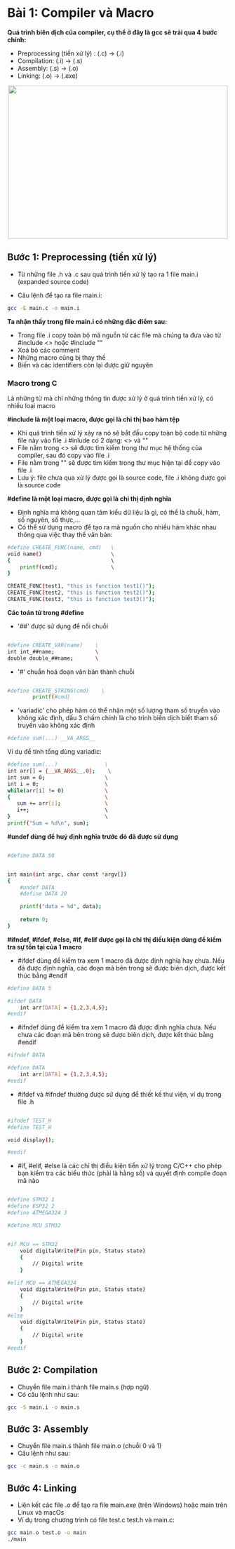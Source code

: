 # Bài 1: Compiler và Macro

__Quá trình biên dịch của compiler, cụ thể ở đây là gcc sẽ trải qua 4 bước chính:__
+ Preprocessing (tiền xử lý) : (.c) -> (.i)
+ Compilation: (.i) -> (.s)
+ Assembly: (.s) -> (.o)
+ Linking: (.o) -> (.exe)
<p align = "center">
<img src = "https://techvidvan.com/tutorials/wp-content/uploads/sites/2/2021/06/working-of-preprocessors-in-c.jpg" width = "500" height = "350">

## Bước 1: Preprocessing (tiền xử lý)

+ Từ những file .h và .c sau quá trình tiền xử lý tạo ra 1 file main.i
(expanded source code)

+ Câu lệnh để tạo ra file main.i:

```bash
gcc -E main.c -o main.i
```
__Ta nhận thấy trong file main.i có những đặc điểm sau:__

+ Trong file .i copy toàn bộ mã nguồn từ các file mà chúng ta đưa vào từ #include <> hoặc #include ""
+ Xoá bỏ các comment 
+ Những macro cũng bị thay thế 
+ Biến và các identifiers còn lại được giữ nguyên

### Macro trong C
Là những từ mà chỉ những thông tin được xử lý ở quá trình tiền xử lý, có nhiều loại macro

__#include là một loại macro, được gọi là chỉ thị bao hàm tệp__
+ Khi quá trình tiền xử lý xảy ra nó sẽ bắt đầu copy toàn bộ code từ những file này vào file .i
 #inlude có 2 dạng: <> và ""
+ File nằm trong <> sẽ được tìm kiếm trong thư mục hệ thống của compiler, sau đó copy vào file .i
+ File nằm trong "" sẽ được tìm kiếm trong thư mục hiện tại để copy vào file .i
+ Lưu ý: file chưa qua xử lý được gọi là source code, file .i không được gọi là source code

__#define là một loại macro, được gọi là chỉ thị định nghĩa__
+ Định nghĩa mà không quan tâm kiểu dữ liệu là gì, có thể là chuỗi, hàm, số nguyên, số thực,...
+ Có thể sử dụng macro để tạo ra mã nguồn cho nhiều hàm khác nhau thông qua việc thay thế văn bản:

``` bash
#define CREATE_FUNC(name, cmd)   \
void name()                      \
{                                \ 
    printf(cmd);                 \
}

CREATE_FUNC(test1, "this is function test1()");
CREATE_FUNC(test2, "this is function test2()");
CREATE_FUNC(test3, "this is function test3()");
```
__Các toán tử trong #define__
+ '##' được sử dụng để nối chuỗi

``` bash

#define CREATE_VAR(name)    \
int int_##name;             \
double double_##name;       \

```

+ '#' chuẩn hoá đoạn văn bản thành chuỗi

``` bash

#define CREATE_STRING(cmd)    \
        printf(#cmd)          
```
+ 'variadic' cho phép hàm có thể nhận một số lượng tham số truyền vào không xác định, dấu 3 chấm chính là cho trình biên dịch biết tham số truyền vào không xác định

``` bash
#define sum(...) __VA_ARGS__
```
Ví dụ để tính tổng dùng variadic:

``` bash
#define sum(...)               \
int arr[] = {__VA_ARGS__,0};    \
int sum = 0;                   \
int i = 0;                     \
while(arr[i] != 0)             \
{                              \
   sum += arr[i];              \
   i++;                        \  
}                              \
printf("Sum = %d\n", sum);    
```
__#undef dùng để huỷ định nghĩa trước đó đã được sử dụng__

``` bash

#define DATA 50


int main(int argc, char const *argv[])
{
    #undef DATA
    #define DATA 20

    printf("data = %d", data);
    
    return 0;
}
```

__#ifndef, #ifdef, #else, #if, #elif được gọi là chỉ thị điều kiện dùng để kiểm tra sự tồn tại của 1 macro__

+ #ifdef dùng để kiểm tra xem 1 macro đã được định nghĩa hay chưa. Nếu đã được định nghĩa, các đoạn mã bên trong sẽ được biên dịch, được kết thúc bằng #endif

```bash
#define DATA 5

#ifdef DATA
    int arr[DATA] = {1,2,3,4,5};
#endif
```
+ #ifndef dùng để kiểm tra xem 1 macro đã được định nghĩa chưa. Nếu chưa các đoạn mã bên trong sẽ được biên dịch, được kết thúc bằng #endif

```bash
#ifndef DATA

#define DATA
    int arr[DATA] = {1,2,3,4,5};
#endif
```
+ #ifdef và #ifndef thường được sử dụng để thiết kế thư viện, ví dụ trong file .h

```bash

#ifndef TEST_H
#define TEST_H

void display();

#endif
```
+ #if, #elif, #else là các chỉ thị điều kiện tiền xử lý trong C/C++ cho phép bạn kiểm tra các biểu thức (phải là hằng số) và quyết định compile đoạn mã nào

```bash

#define STM32 1
#define ESP32 2
#define ATMEGA324 3

#define MCU STM32


#if MCU == STM32
    void digitalWrite(Pin pin, Status state)
    {
        // Digital write
    }

#elif MCU == ATMEGA324
    void digitalWrite(Pin pin, Status state)
    {
        // Digital write
    }
#else 
    void digitalWrite(Pin pin, Status state)
    {
        // Digital write
    }
#endif

```
## Bước 2: Compilation

+ Chuyển file main.i thành file main.s (hợp ngữ)
+ Có câu lệnh như sau:
``` bash
gcc -S main.i -o main.s
```

## Bước 3: Assembly

+ Chuyển file main.s thành file main.o (chuỗi 0 và 1)
+ Câu lệnh như sau:

``` bash
gcc -c main.s -o main.o
```

## Bước 4: Linking
+ Liên kết các file .o để tạo ra file main.exe (trên Windows) hoặc main trên Linux và macOs
+ Ví dụ trong chương trình có file test.c test.h và main.c:
``` bash
gcc main.o test.o -o main
./main

```





